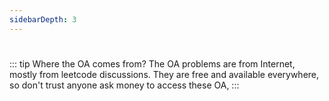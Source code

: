 ```yaml
---
sidebarDepth: 3
---
```

# 

::: tip Where the OA comes from?
The OA problems are from Internet, mostly from leetcode discussions. They are free and available everywhere, so don't trust anyone ask money to access these OA,
:::
